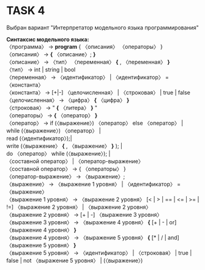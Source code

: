# TASK 4 #

Выбран вариант "Интерпретатор модельного языка программирования"   
  
**Синтаксис модельного языка:**  
〈программа〉 → **program** { 〈описания〉 〈операторы〉 }  
〈описания〉 → **{** 〈описание〉; **}**  
〈описание〉 → 〈тип〉 〈переменная〉 **{** , 〈переменная〉 **}**  
〈тип〉 → int | string | bool   
〈переменная〉 → 〈идентификатор〉 | 〈идентификатор〉 = 〈константа〉   
〈константа〉 → \[+|-] 〈целочисленная〉 | 〈строковая〉 | true | false  
〈целочисленная〉 → 〈цифра〉 **{** 〈цифра〉 **}**  
〈строковая〉 → " **{** 〈литера〉 **}** "  
〈операторы〉 → **{** 〈оператор〉 **}**  
〈оператор〉 → if (〈выражение〉) 〈оператор〉 else 〈оператор〉 |  
            while (〈выражение〉) 〈оператор〉 |  
            read (〈идентификатор〉);|  
            write (〈выражение〉 **{** , 〈выражение〉 **}** ); |  
            do 〈оператор〉 while (〈выражение〉); |  
            〈составной оператор〉 | 〈оператор-выражение〉  
〈составной оператор〉 → { 〈операторы〉 }  
〈оператор-выражение〉 → 〈выражение〉;  
〈выражение〉 → 〈выражение 1 уровня〉 | 〈идентификатор〉 = 〈выражение〉  
〈выражение 1 уровня〉 → 〈выражение 2 уровня〉 \[< | > | == | <= | >= | !=] 〈выражение 2 уровня〉 | 〈выражение 2 уровня〉  
〈выражение 2 уровня〉 → \[+ | -] 〈выражение 3 уровня〉  
〈выражение 3 уровня〉 → 〈выражение 4 уровня〉 **{** \[+ | - | or] 〈выражение 4 уровня〉 **}**  
〈выражение 4 уровня〉 → 〈выражение 5 уровня〉 **{** \[* | / | and] 〈выражение 5 уровня〉 **}**  
〈выражение 5 уровня〉 → 〈идентификатор〉 | 〈строковая〉 | true | false | not 〈выражение 5 уровня〉 | (〈выражение〉)    
